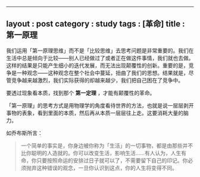 
---
layout : post
category : study
tags : [革命]
title : 第一原理
---

我们运用「第一原理思维」而不是「比较思维」去思考问题是非常重要的。我们在生活中总是倾向于比较——别人已经做过了或者正在做这件事情，我们就也去做。这样的结果是只能产生细小的迭代发展，而无法出现颠覆性的创新。重要的是，竞争是一种观念——这种观念在整个社会中蔓延，扭曲了我们的思想。结果就是，尽管竞争越来越激烈，我们实际获得的却越来越少，我们把自己困在了竞争中。

要透过现象看本质，找到那个 **第一定理** ，才能有颠覆性的革命。

「第一原理」的思考方式是用物理学的角度看待世界的方法，也就是说一层层剥开事物的表象，看到里面的本质，然后再从本质一层层往上走。这要消耗大量的脑力。

如乔布斯所言：

> 一个简单的事实是，你身边被你称为「生活」的一切事物，都是由那些并不比你聪明的人造就的。你可以改变生活，影响生活……有人认为，人生有命，你只要按照命运的安排过日子就可以了，不需要留下自己的印记。你必须抛弃这种错误的观念，一旦你认识到这点，你的人生将变得不同。
